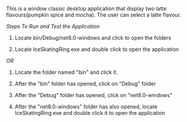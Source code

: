 This is a window classic desktop application that display two latte flavours(pumpkin spice and mocha). The user can select a latte flavour.

*Steps To Run and Test the Application*

1. Locate bin/Debug/net8.0-windows and click to open the folders

2. Locate IceSkatingRing.exe and double click to open the application 

*OR*

1. Locate the folder named "bin" and click it.

2. After the "bin" folder has opened, click on "Debug" folder

3. After the "Debug" folder has opened, click on "net8.0-windows"

4. After the "net8.0-windows" folder has also opened, locate IceSkatingRing.exe and double click it to open the application
